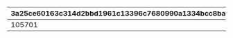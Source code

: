 |3a25ce60163c314d2bbd1961c13396c7680990a1334bcc8bac9e75588045d381|8db80986df1b89403a0c79e01c6abcccf8408df3481a5fef0af590f592477d61|
| --- | --- |
|105701|170101|